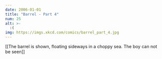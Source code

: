```yaml
---
date: 2006-01-01
title: "Barrel - Part 4"
num: 25
alt: >-
  :(
img: https://imgs.xkcd.com/comics/barrel_part_4.jpg
---
```

[[The barrel is shown, floating sideways in a choppy sea. The boy can not be seen]]

